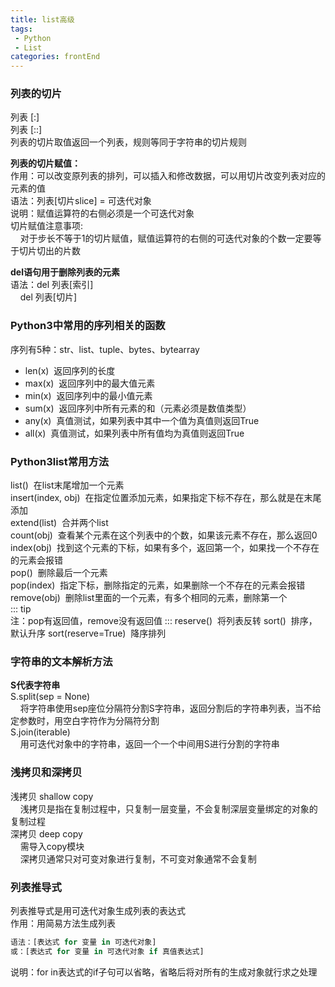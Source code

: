 ```yaml
---
title: list高级
tags: 
 - Python
 - List
categories: frontEnd
---
```


### 列表的切片
列表&nbsp;[:]  
列表&nbsp;[::]  
列表的切片取值返回一个列表，规则等同于字符串的切片规则  
    
**列表的切片赋值：**  
作用：可以改变原列表的排列，可以插入和修改数据，可以用切片改变列表对应的元素的值  
语法：列表[切片slice] = 可迭代对象  
说明：赋值运算符的右侧必须是一个可迭代对象  
切片赋值注意事项:  
&nbsp;&nbsp;&nbsp;&nbsp;对于步长不等于1的切片赋值，赋值运算符的右侧的可迭代对象的个数一定要等于切片切出的片数
            
**del语句用于删除列表的元素**    
语法：del 列表[索引]  
&nbsp;&nbsp;&nbsp;&nbsp;del 列表[切片]
              
### Python3中常用的序列相关的函数
序列有5种：str、list、tuple、bytes、bytearray
* len(x)&nbsp;&nbsp;返回序列的长度
* max(x)&nbsp;&nbsp;返回序列中的最大值元素
* min(x)&nbsp;&nbsp;返回序列中的最小值元素
* sum(x)&nbsp;&nbsp;返回序列中所有元素的和（元素必须是数值类型）
* any(x)&nbsp;&nbsp;真值测试，如果列表中其中一个值为真值则返回True
* all(x)&nbsp;&nbsp;真值测试，如果列表中所有值均为真值则返回True
    
 ### Python3list常用方法
list()&nbsp;&nbsp;在list末尾增加一个元素  
insert(index, obj)&nbsp;&nbsp;在指定位置添加元素，如果指定下标不存在，那么就是在末尾添加  
extend(list)&nbsp;&nbsp;合并两个list  
count(obj)&nbsp;&nbsp;查看某个元素在这个列表中的个数，如果该元素不存在，那么返回0  
index(obj)&nbsp;&nbsp;找到这个元素的下标，如果有多个，返回第一个，如果找一个不存在的元素会报错  
pop()&nbsp;&nbsp;删除最后一个元素  
pop(index)&nbsp;&nbsp;指定下标，删除指定的元素，如果删除一个不存在的元素会报错  
remove(obj)&nbsp;&nbsp;删除list里面的一个元素，有多个相同的元素，删除第一个  
::: tip    
注：pop有返回值，remove没有返回值
:::
reserve()&nbsp;&nbsp;将列表反转
sort()&nbsp;&nbsp;排序，默认升序
sort(reserve=True)&nbsp;&nbsp;降序排列
    
 ### 字符串的文本解析方法
**S代表字符串**  
S.split(sep = None)   
&nbsp;&nbsp;&nbsp;&nbsp;将字符串使用sep座位分隔符分割S字符串，返回分割后的字符串列表，当不给定参数时，用空白字符作为分隔符分割  
S.join(iterable)  
&nbsp;&nbsp;&nbsp;&nbsp;用可迭代对象中的字符串，返回一个一个中间用S进行分割的字符串
        
 ### 浅拷贝和深拷贝
浅拷贝&nbsp;shallow&nbsp;copy  
&nbsp;&nbsp;&nbsp;&nbsp;浅拷贝是指在复制过程中，只复制一层变量，不会复制深层变量绑定的对象的复制过程  
深拷贝&nbsp;deep&nbsp;copy  
&nbsp;&nbsp;&nbsp;&nbsp;需导入copy模块  
&nbsp;&nbsp;&nbsp;&nbsp;深拷贝通常只对可变对象进行复制，不可变对象通常不会复制  
        
 ### 列表推导式
列表推导式是用可迭代对象生成列表的表达式  
作用：用简易方法生成列表  
```python
语法：[表达式 for 变量 in 可迭代对象]  
或：[表达式 for 变量 in 可迭代对象 if 真值表达式]
```
说明：for in表达式的if子句可以省略，省略后将对所有的生成对象就行求之处理

